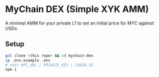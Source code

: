 # MyChain DEX (Simple XYK AMM)

A minimal AMM for your private L1 to set an initial price for MYC against USDx.

## Setup
```bash
git clone <this repo> && cd mychain-dex
cp .env.example .env
# edit RPC_URL / PRIVATE_KEY / CHAIN_ID
npm i
